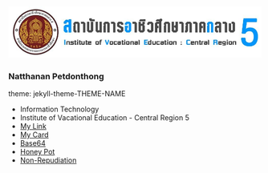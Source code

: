 ![image](img/messageImage_1698399189629.jpg)
---
### Natthanan Petdonthong
theme: jekyll-theme-THEME-NAME
- Information Technology
- Institute of Vacational Education - Central Region 5
- [My Link](HelloWorld)
- [My Card](NewYearCard)
- [Base64](Base64)
- [Honey Pot](HoneyPot)
- [Non-Repudiation](Non-Repudiation)